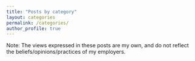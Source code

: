 ```yaml
---
title: "Posts by category"
layout: categories
permalink: /categories/
author_profile: true
---
```


Note: The views expressed in these posts are my own, and do not reflect the beliefs/opinions/practices of my employers.
